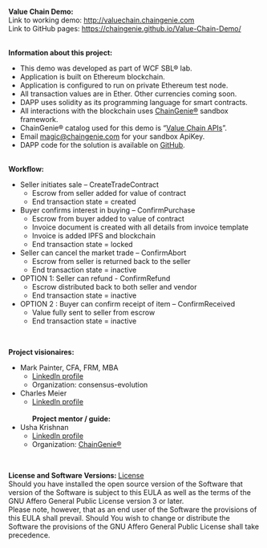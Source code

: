 <B>Value Chain Demo:</B><br/>
Link to working demo: <a href="http://chaingenie.com">http://valuechain.chaingenie.com</a><br/>
Link to GitHub pages: <a href="https://chaingenie.github.io/Value-Chain-Demo/">https://chaingenie.github.io/Value-Chain-Demo/</a>
<br/><br/>

<b>Information about this project:</b>
-	This demo was developed as part of WCF SBL® lab.
-	Application is built on Ethereum blockchain.
-	Application is configured to run on private Ethereum test node.
-	All transaction values are in Ether.  Other currencies coming soon.
-	DAPP uses solidity as its programming language for smart contracts.
-	All interactions with the blockchain uses <a href="http://chaingenie.com">ChainGenie®</a> sandbox framework.
-	ChainGenie® catalog used for this demo is “<a href="http://chaingenie.com/demo.html">Value Chain APIs</a>”.
-	Email magic@chaingenie.com for your sandbox ApiKey.
-	DAPP code for the solution is available on <a href="https://github.com/ChainGenie/Value-Chain-Demo">GitHub</a>.
<br/><br/>

<b>Workflow:</b>
- Seller initiates sale – CreateTradeContract
   	- Escrow from seller added for value of contract
   	- End transaction state = created
-	Buyer confirms interest in buying – ConfirmPurchase
  	- Escrow from buyer added to value of contract
  	- Invoice document is created with all details from invoice template
  	- Invoice is added IPFS and blockchain
  	- End transaction state = locked
-	Seller can cancel the market trade – ConfirmAbort
  	- Escrow from seller is returned back to the seller
  	- End transaction state = inactive
-	OPTION 1: Seller can refund - ConfirmRefund
  	- Escrow distributed back to both seller and vendor
  	- End transaction state = inactive
-	OPTION 2 : Buyer can confirm receipt of item – ConfirmReceived
  	- Value fully sent to seller from escrow
  	- End transaction state = inactive
<br/>

<b>Project visionaires:</b><br>
- Mark Painter, CFA, FRM, MBA
  - <a href="https://www.linkedin.com/in/william-mark-painter-2366b462">LinkedIn profile</a>
  - Organization: consensus-evolution
- Charles Meier
  - <a href="https://www.linkedin.com/in/charles-meier-20836593">LinkedIn profile</a>
<br/><br/>
<b>Project mentor / guide:</b><br>
- Usha Krishnan
  - <a href="https://www.linkedin.com/in/upriya">LinkedIn profile</a>
  - Organization: <a href="http://chaingenie.com">ChainGenie®</a>
<br/>

<b>License and Software Versions: </b><a href="https://github.com/ChainGenie/Value-Chain-Demo/blob/master/LICENSE">License</a>
<BR/>
Should you have installed the open source version of the Software that version of the Software is subject to this EULA as well as the terms of the GNU Affero General Public License version 3 or later. 
<br/>
Please note, however, that as an end user of the Software the provisions of this EULA shall prevail. Should You wish to change or distribute the Software the provisions of the GNU Affero General Public License shall take precedence.
